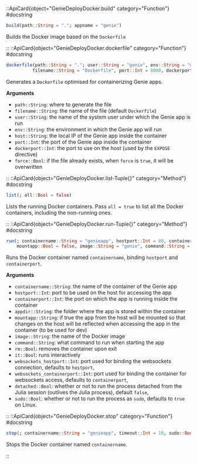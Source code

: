 

::ApiCard{object="GenieDeployDocker.build" category="Function"}
#docstring


```julia
build(path::String = "."; appname = "genie")
```

Builds the Docker image based on the `Dockerfile`

::
::ApiCard{object="GenieDeployDocker.dockerfile" category="Function"}
#docstring


```julia
dockerfile(path::String = "."; user::String = "genie", env::String = "dev",
          filename::String = "Dockerfile", port::Int = 8000, dockerport::Int = 80, force::Bool = false)
```

Generates a `Dockerfile` optimised for containerizing Genie apps.

**Arguments**

  * `path::String`: where to generate the file
  * `filename::String`: the name of the file (default `Dockerfile`)
  * `user::String`: the name of the system user under which the Genie app is run
  * `env::String`: the environment in which the Genie app will run
  * `host::String`: the local IP of the Genie app inside the container
  * `port::Int`: the port of the Genie app inside the container
  * `dockerport::Int`: the port to use on the host (used by the `EXPOSE` directive)
  * `force::Bool`: if the file already exists, when `force` is `true`, it will be overwritten

::
::ApiCard{object="GenieDeployDocker.list-Tuple{}" category="Method"}
#docstring


```julia
list(; all::Bool = false)
```

Lists the running Docker containers. Pass `all = true` to list all the Docker containers, including the non-running ones.

::
::ApiCard{object="GenieDeployDocker.run-Tuple{}" category="Method"}
#docstring


```julia
run(; containername::String = "genieapp", hostport::Int = 80, containerport::Int = 8000, appdir::String = "/home/genie/app",
    mountapp::Bool = false, image::String = "genie", command::String = "bin/server", rm::Bool = true, it::Bool = true)
```

Runs the Docker container named `containername`, binding `hostport` and `containerport`.

**Arguments**

  * `containername::String`: the name of the container of the Genie app
  * `hostport::Int`: port to be used on the host for accessing the app
  * `containerport::Int`: the port on which the app is running inside the container
  * `appdir::String`: the folder where the app is stored within the container
  * `mountapp::String`: if true the app from the host will be mounted so that changes on the host will be reflected when accessing the app in the container (to be used for dev)
  * `image::String`: the name of the Docker image
  * `command::String`: what command to run when starting the app
  * `rm::Bool`: removes the container upon exit
  * `it::Bool`: runs interactively
  * `websockets_hostport::Int`: port used for binding the websockets connection, defaults to `hostport`,
  * `websockets_containerport::Int`: port used for binding the container for websockets access, defaults to `containerport`,
  * `detached::Bool`: whether or not to run the process detached from the Julia session (outlives the Julia process), default `false`,
  * `sudo::Bool`: whether or not to run the process as `sudo`, defaults to `true` on Linux.

::
::ApiCard{object="GenieDeployDocker.stop" category="Function"}
#docstring


```julia
stop(; containername::String = "genieapp", timeout::Int = 10, sudo::Bool = Sys.islinux())
```

Stops the Docker container named `containername`.

::
